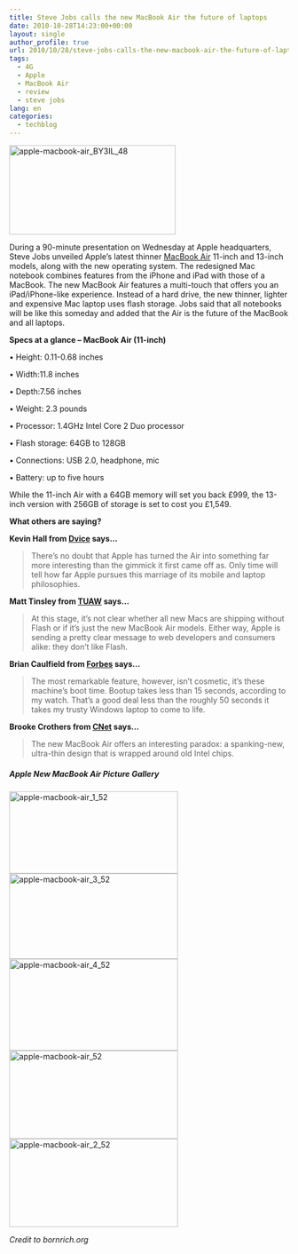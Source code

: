 ```yaml
---
title: Steve Jobs calls the new MacBook Air the future of laptops
date: 2010-10-28T14:23:00+00:00
layout: single
author_profile: true
url: 2010/10/28/steve-jobs-calls-the-new-macbook-air-the-future-of-laptops/
tags:
  - 4G
  - Apple
  - MacBook Air
  - review
  - steve jobs
lang: en
categories: 
  - techblog
---
```

[<img title="apple-macbook-air_BY3IL_48" border="0" alt="apple-macbook-air_BY3IL_48" src="http://lh6.ggpht.com/_vaUVXcmC3OI/TMl_7fzrdFI/AAAAAAAAC8I/9dcEB88hJoA/apple-macbook-air_BY3IL_48_thumb%5B1%5D.jpg?imgmax=800" width="300" height="161" />](http://lh5.ggpht.com/_vaUVXcmC3OI/TMl_5pv1cDI/AAAAAAAAC8E/9uruVGdw-Js/s1600-h/apple-macbook-air_BY3IL_48%5B3%5D.jpg)

During a 90-minute presentation on Wednesday at Apple headquarters, Steve Jobs unveiled Apple’s latest thinner [MacBook Air](http://www.apple.com/macbookair/) 11-inch and 13-inch models, along with the new operating system. The redesigned Mac notebook combines features from the iPhone and iPad with those of a MacBook. The new MacBook Air features a multi-touch that offers you an iPad/iPhone-like experience. Instead of a hard drive, the new thinner, lighter and expensive Mac laptop uses flash storage. Jobs said that all notebooks will be like this someday and added that the Air is the future of the MacBook and all laptops.

**Specs at a glance – MacBook Air (11-inch)**

• Height: 0.11-0.68 inches

• Width:11.8 inches

• Depth:7.56 inches

• Weight: 2.3 pounds

• Processor: 1.4GHz Intel Core 2 Duo processor

• Flash storage: 64GB to 128GB

• Connections: USB 2.0, headphone, mic

• Battery: up to five hours

While the 11-inch Air with a 64GB memory will set you back £999, the 13-inch version with 256GB of storage is set to cost you £1,549.

**What others are saying?**

**Kevin Hall from [Dvice](http://dvice.com/archives/2010/10/apples-new-macb.php) says…**

> There’s no doubt that Apple has turned the Air into something far more interesting than the gimmick it first came off as. Only time will tell how far Apple pursues this marriage of its mobile and laptop philosophies.

**Matt Tinsley from [TUAW](http://www.tuaw.com/2010/10/21/new-macbook-air-shipping-without-flash-installed/) says…**

> At this stage, it’s not clear whether all new Macs are shipping without Flash or if it’s just the new MacBook Air models. Either way, Apple is sending a pretty clear message to web developers and consumers alike: they don’t like Flash.

**Brian Caulfield from [Forbes](http://blogs.forbes.com/briancaulfield/2010/10/20/the-macbook-airs-killer-feature-boot-time-hands-on/) says…**

> The most remarkable feature, however, isn’t cosmetic, it’s these machine’s boot time. Bootup takes less than 15 seconds, according to my watch. That’s a good deal less than the roughly 50 seconds it takes my trusty Windows laptop to come to life.

**Brooke Crothers from [CNet](http://news.cnet.com/8301-13924_3-20020349-64.html) says…**

> The new MacBook Air offers an interesting paradox: a spanking-new, ultra-thin design that is wrapped around old Intel chips.

##### Apple New MacBook Air Picture Gallery

[<img title="apple-macbook-air_1_52" border="0" alt="apple-macbook-air_1_52" src="http://lh3.ggpht.com/_vaUVXcmC3OI/TMl__RggNeI/AAAAAAAAC8Q/evf5sTsAhko/apple-macbook-air_1_52_thumb.jpg?imgmax=800" width="304" height="148" />](http://lh3.ggpht.com/_vaUVXcmC3OI/TMl_8_sGcwI/AAAAAAAAC8M/OlTMYwDVQjE/s1600-h/apple-macbook-air_1_52%5B2%5D.jpg)[<img title="apple-macbook-air_3_52" border="0" alt="apple-macbook-air_3_52" src="http://lh4.ggpht.com/_vaUVXcmC3OI/TMmADHMu3EI/AAAAAAAAC8Y/DdD-jqPDKaY/apple-macbook-air_3_52_thumb.jpg?imgmax=800" width="304" height="154" />](http://lh5.ggpht.com/_vaUVXcmC3OI/TMmAAgntVAI/AAAAAAAAC8U/qV4RfgKPZZA/s1600-h/apple-macbook-air_3_52%5B2%5D.jpg)[<img title="apple-macbook-air_4_52" border="0" alt="apple-macbook-air_4_52" src="http://lh3.ggpht.com/_vaUVXcmC3OI/TMmAG22yBLI/AAAAAAAAC8g/SGt2zocHJ2w/apple-macbook-air_4_52_thumb.jpg?imgmax=800" width="304" height="165" />](http://lh4.ggpht.com/_vaUVXcmC3OI/TMmAFAGme2I/AAAAAAAAC8c/Nb1JR9GhkXc/s1600-h/apple-macbook-air_4_52%5B2%5D.jpg)[<img title="apple-macbook-air_52" border="0" alt="apple-macbook-air_52" src="http://lh3.ggpht.com/_vaUVXcmC3OI/TMmAK_OKVeI/AAAAAAAAC8o/5b7Xlkq-g7E/apple-macbook-air_52_thumb.jpg?imgmax=800" width="304" height="159" />](http://lh5.ggpht.com/_vaUVXcmC3OI/TMmAIozd9iI/AAAAAAAAC8k/cGFWUq9H5Qg/s1600-h/apple-macbook-air_52%5B2%5D.jpg)[<img title="apple-macbook-air_2_52" border="0" alt="apple-macbook-air_2_52" src="http://lh6.ggpht.com/_vaUVXcmC3OI/TMmAONa4U2I/AAAAAAAAC8w/4VL1nSYHBqY/apple-macbook-air_2_52_thumb.jpg?imgmax=800" width="304" height="159" />](http://lh6.ggpht.com/_vaUVXcmC3OI/TMmAMrIe42I/AAAAAAAAC8s/Nl0Pwoka8Ys/s1600-h/apple-macbook-air_2_52%5B2%5D.jpg)

_Credit to bornrich.org_